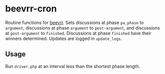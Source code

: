 # beevrr-cron
Routine functions for [beevrr](https://www.github.com/01mu/beevr). Sets discussions at phase `pa_phase` to `argument`, discussions at phase `argument` to `post-argument`, and discussions at `post-argument` to `finished`. Discussions at phase `finished` have their winners determined. Updates are logged in `update_logs`.
## Usage
Run `driver.php` at an interval less than the shortest phase length.
